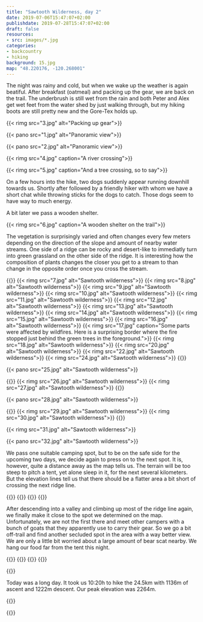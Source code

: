 ```yaml
---
title: "Sawtooth Wilderness, day 2"
date: 2019-07-06T15:47:07+02:00
publishdate: 2019-07-28T15:47:07+02:00
draft: false
resources:
- src: images/*.jpg
categories:
- backcountry
- hiking
background: 15.jpg
map: "48.220176, -120.268001"
---
```


The night was rainy and cold, but when we wake up the weather is again beatiful.
After breakfast (oatmeal) and packing up the gear, we are back on the trail. The
underbrush is still wet from the rain and both Peter and Alex get wet feet from
the water shed by just walking through, but my hiking boots are still pretty
new and the Gore-Tex holds up.

<!--more-->
{{< rimg src="3.jpg" alt="Packing up gear">}}

{{< pano src="1.jpg" alt="Panoramic view">}}

{{< pano src="2.jpg" alt="Panoramic view">}}

{{< rimg src="4.jpg" caption="A river crossing">}}

{{< rimg src="5.jpg" caption="And a tree crossing, so to say">}}

On a few hours into the hike, two dogs suddenly appear running downhill
towards us. Shortly after followed by a friendly hiker with whom we have
a short chat while throwing sticks for the dogs to catch. Those dogs seem to
have way to much energy.

A bit later we pass a wooden shelter.

{{< rimg src="6.jpg" caption="A wooden shelter on the trail">}}

The vegetation is surprisingly varied and often changes every few meters
depending on the direction of the slope and amount of nearby water streams. One
side of a ridge can be rocky and desert-like to immediatly turn into green
grassland on the other side of the ridge. It is interesting how the composition
of plants changes the closer you get to a stream to than change in the opposite
order once you cross the stream.

{{<gallery>}}
{{< rimg src="7.jpg" alt="Sawtooth wilderness">}}
{{< rimg src="8.jpg" alt="Sawtooth wilderness">}}
{{< rimg src="9.jpg" alt="Sawtooth wilderness">}}
{{< rimg src="10.jpg" alt="Sawtooth wilderness">}}
{{< rimg src="11.jpg" alt="Sawtooth wilderness">}}
{{< rimg src="12.jpg" alt="Sawtooth wilderness">}}
{{< rimg src="13.jpg" alt="Sawtooth wilderness">}}
{{< rimg src="14.jpg" alt="Sawtooth wilderness">}}
{{< rimg src="15.jpg" alt="Sawtooth wilderness">}}
{{< rimg src="16.jpg" alt="Sawtooth wilderness">}}
{{< rimg src="17.jpg" caption="Some parts were affected by wildfires. Here is a surprising border where the fire stopped just behind the green trees in the foreground.">}}
{{< rimg src="18.jpg" alt="Sawtooth wilderness">}}
{{< rimg src="20.jpg" alt="Sawtooth wilderness">}}
{{< rimg src="22.jpg" alt="Sawtooth wilderness">}}
{{< rimg src="24.jpg" alt="Sawtooth wilderness">}}
{{</gallery>}}

{{< pano src="25.jpg" alt="Sawtooth wilderness">}}

{{<gallery>}}
{{< rimg src="26.jpg" alt="Sawtooth wilderness">}}
{{< rimg src="27.jpg" alt="Sawtooth wilderness">}}
{{</gallery>}}

{{< pano src="28.jpg" alt="Sawtooth wilderness">}}

{{<gallery>}}
{{< rimg src="29.jpg" alt="Sawtooth wilderness">}}
{{< rimg src="30.jpg" alt="Sawtooth wilderness">}}
{{</gallery>}}

{{< rimg src="31.jpg" alt="Sawtooth wilderness">}}

{{< pano src="32.jpg" alt="Sawtooth wilderness">}}

We pass one suitable camping spot, but to be on the safe side for the upcoming
two days, we decide again to press on to the next spot. It is, however, quite
a distance away as the map tells us. The terrain will be too steep to pitch
a tent, yet alone sleep in it, for the next several kilometers. But the
elevation lines tell us that there should be a flatter area a bit short of
crossing the next ridge line.

{{<gallery>}}
{{<rimg src="33.jpg" alt="Sawtooth wilderness">}}
{{<rimg src="34.jpg" alt="Sawtooth wilderness">}}
{{</gallery>}}

After descending into a valley and climbing up most of the ridge line again, we
finally make it close to the spot we determined on the map. Unfortunately, we
are not the first there and meet other campers with a bunch of goats that they
apparently use to carry their gear. So we go a bit off-trail and find another
secluded spot in the area with a way better view. We are only a little bit
worried about a large amount of bear scat nearby. We hang our food far from the
tent this night.

{{<gallery>}}
{{<rimg src="ziege.jpg" alt="A goat">}}
{{<rimg src="35.jpg" caption="Our campsite. A mosquito made it into the picture. They were not too bad, except for the evening hours.">}}
{{</gallery>}}

{{<pano src="36.jpg" alt="Sawtooth wilderness">}}

Today was a long day. It took us 10:20h to hike the 24.5km with 1136m of ascent
and 1222m descent. Our peak elevation was 2264m.

{{<gpxTrack src="20190706.gpx" >}}

{{<nextday>}}
